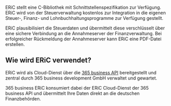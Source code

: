 ERiC stellt eine C-Bibliothek mit Schnittstellenspezifikation zur Verfügung. ERiC wird von der Steuerverwaltung kostenlos zur Integration in die eigenen Steuer-, Finanz- und Lohnbuchhaltungsprogramme zur Verfügung gestellt.

ERiC plausibilisiert die Steuerdaten und übermittelt diese verschlüsselt über eine sichere Verbindung an die Annahmeserver der Finanzverwaltung. Bei erfolgreicher Rückmeldung der Annahmeserver kann ERiC eine PDF-Datei erstellen.

## Wie wird ERiC verwendet?

ERiC wird als Cloud-Dienst über die [365 business API](../../365-business-api/) bereitgestellt und zentral durch 365 business development GmbH verwaltet und gewartet.

365 business ERiC konsumiert dabei der ERiC Cloud-Dienst der 365 business API und übermittelt Ihre Daten direkt an die deutschen Finanzbehörden.